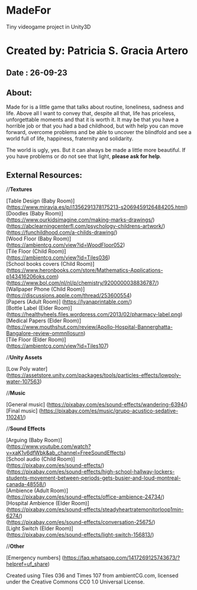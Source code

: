 # MadeFor
Tiny videogame project in Unity3D
# Created by: Patricia S. Gracia Artero
##  Date : 26-09-23
##  About:

Made for is a little game that talks about routine, loneliness, sadness and life. Above all I want to convey that, despite all that, life has priceless, unforgettable moments and that it is worth it. It may be that you have a horrible job or that you had a bad childhood, but with help you can move forward, overcome problems and be able to uncover the blindfold and see a world full of life, happiness, fraternity and solidarity.

The world is ugly, yes. But it can always be made a little more beautiful. 
If you have problems or do not see that light, **please ask for help**.

##  External Resources:

<pr>

//**Textures**  

[Table Design (Baby Room)]  
(https://www.miravia.es/p/i1356291378175213-s2069459126484205.html)  
[Doodles (Baby Room)]  
(https://www.ourkidsimagine.com/making-marks-drawings/)  
(https://abclearningcenterfl.com/psychology-childrens-artwork/)     
(https://funchildhood.com/a-childs-drawing/)  
[Wood Floor (Baby Room)]  
(https://ambientcg.com/view?id=WoodFloor052)  
[Tile Floor (Child Room)]  
(https://ambientcg.com/view?id=Tiles036)  
[School books covers (Child Room)]  
(https://www.heronbooks.com/store/Mathematics-Applications-p143416206oks.com)  
(https://www.bol.com/nl/nl/p/chemistry/9200000038836787/)  
[Wallpaper Phone (Child Room)]  
(https://discussions.apple.com/thread/253600554)  
[Papers (Adult Room)] (https://lyanaprintable.com/)   
[Bottle Label (Elder Room)]  
(https://healthyheels.files.wordpress.com/2013/02/pharmacy-label.png)  
[Medical Papers (Elder Room)]  
(https://www.mouthshut.com/review/Apollo-Hospital-Bannerghatta-Bangalore-review-ommnllosurn)   
[Tile Floor (Elder Room)]  
(https://ambientcg.com/view?id=Tiles107)   

//**Unity Assets**  

[Low Poly water]  
(https://assetstore.unity.com/packages/tools/particles-effects/lowpoly-water-107563)   

//**Music**  

[General music]   (https://pixabay.com/es/sound-effects/wandering-6394/)   
[Final music]   (https://pixabay.com/es/music/grupo-acustico-sedative-110241/)   

//**Sound Effects**  

[Arguing (Baby Room)]  
(https://www.youtube.com/watch?v=xaK1v6dfWbk&ab_channel=FreeSoundEffects)  
[School audio (Child Room)]  
(https://pixabay.com/es/sound-effects/)   
(https://pixabay.com/es/sound-effects/high-school-hallway-lockers-students-movement-between-periods-gets-busier-and-loud-montreal-canada-48558/)     
[Ambience (Adult Room)]  
(https://pixabay.com/es/sound-effects/office-ambience-24734/)  
[Hospital Ambience (Elder Room)]  
(https://pixabay.com/es/sound-effects/steadyheartratemonitorloop1min-6274/)  
(https://pixabay.com/es/sound-effects/conversation-25675/)   
[Light Switch (Elder Room)]  
(https://pixabay.com/es/sound-effects/light-switch-156813/)  

//**Other**  

[Emergency numbers]   (https://faq.whatsapp.com/1417269125743673/?helpref=uf_share)  


Created using Tiles 036 and Times 107 from ambientCG.com, licensed under the Creative Commons CC0 1.0 Universal License.




